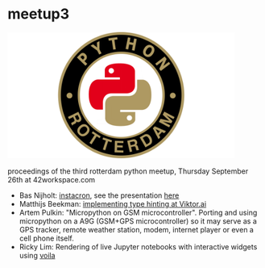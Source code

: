 # meetup3

<img src="pythonrotterdam.png" alt="python rotterdam logo" style="height:250px;"/>

proceedings of the third rotterdam python meetup, Thursday September 26th at 42workspace.com

- Bas Nijholt: [instacron](https://github.com/basnijholt/instacron), see the presentation [here](https://nbviewer.jupyter.org/github/Python-Meetup-Rotterdam/meetup3/blob/master/instacron-python-meetup.ipynb)
- Matthijs Beekman: [implementing type hinting at Viktor.ai](typehints/typehints.md)
- Artem Pulkin: "Micropython on GSM microcontroller". Porting and using micropython on a A9G (GSM+GPS microcontroller) so it may serve as a GPS tracker, remote weather station, modem, internet player or even a cell phone itself.
- Ricky Lim: Rendering of live Jupyter notebooks with interactive widgets using [voila](https://github.com/QuantStack/voila)
